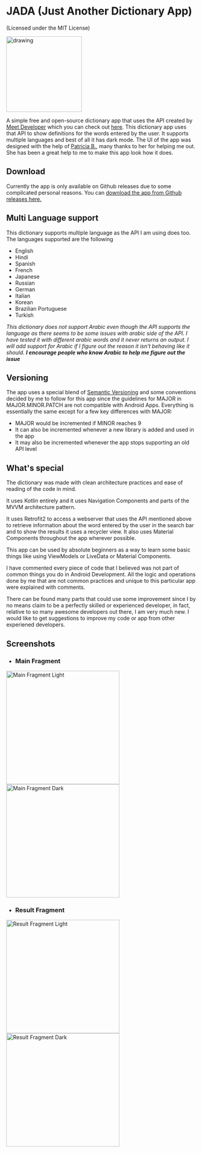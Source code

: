 # JADA (Just Another Dictionary App)
(Licensed under the MIT License)

<img src="./assets/icon.png" alt="drawing" width="200"/>

A simple free and open-source dictionary app that uses the API created by [Meet Developer](https://github.com/meetDeveloper) which you can check out [here](https://github.com/meetDeveloper/googleDictionaryAPI). This dictionary app uses that API to show definitions for the words entered by the user. It supports multiple languages and best of all it has dark mode. The UI of the app was designed with the help of [Patricia B.](https://github.com/pborlongan), many thanks to her for helping me out. She has been a great help to me to make this app look how it does.

## Download
Currently the app is only available on Github releases due to some compilcated personal reasons. You can [download the app from Github releases here.](https://github.com/sbeve72/JADA/releases)

## Multi Language support

This dictionary supports multiple language as the API I am using does too. The languages supported are the following

* English
* Hindi
* Spanish
* French
* Japanese
* Russian
* German
* Italian
* Korean
* Brazilian Portuguese
* Turkish

*This dictionary does not support Arabic even though the API supports the language as there seems to be some issues with arabic side of the API. I have tested it with different arabic words and it never returns an output. I will add support for Arabic if I figure out the reason it isn't behaving like it should.* ***I encourage people who know Arabic to help me figure out the issue***

## Versioning

The app uses a special blend of [Semantic Versioning](https://semver.org/#semantic-versioning-200) and some conventions decided by me to follow for this app since the guidelines for MAJOR in MAJOR.MINOR.PATCH are not compatible with Android Apps.
Everything is essentially the same except for a few key differences with MAJOR:
* MAJOR would be incremented if MINOR reaches 9
* It can also be incremented whenever a new library is added and used in the app
* It may also be incremented whenever the app stops supporting an old API level

## What's special

The dictionary was made with clean architecture practices and ease of reading of the code in mind.

It uses Kotlin entirely and it uses Navigation Components and parts of the MVVM architecture pattern.

It uses Retrofit2 to access a webserver that uses the API mentioned above to retrieve information about the word entered by the user in the search bar and to show the results it uses a recycler view. It also uses Material Components throughout the app wherever possible.

This app can be used by absolute beginners as a way to learn some basic things like using ViewModels or LiveData or Material Components.

I have commented every piece of code that I believed was not part of common things you do in Android Development. All the logic and operations done by me that are not common practices and unique to this particular app were explained with comments.

There can be found many parts that could use some improvement since I by no means claim to be a perfectly skilled or experienced developer, in fact, relative to so many awesome developers out there, I am very much new. I would like to get suggestions to improve my code or app from other experiened developers.

## Screenshots

* ### Main Fragment
<img src="assets/Screenshot_Main_Fragment_Light.png" alt="Main Fragment Light" width=300>
<img src="assets/Screenshot_Main_Fragment.png" alt="Main Fragment Dark" width=300>

* ### Result Fragment
<img src="assets/Screenshot_Result_Fragment_Light.png" alt="Result Fragment Light" width=300>
<img src="assets/Screenshot_Result_Fragment.png" alt="Result Fragment Dark" width=300>
